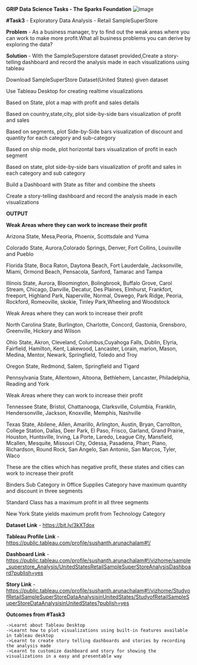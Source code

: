 **GRIP Data Science Tasks - The Sparks Foundation**   ![image](https://user-images.githubusercontent.com/60148115/118950930-81e74f00-b90f-11eb-9be8-aafbb41c5b60.png)

**#Task3**	- Exploratory Data Analysis - Retail SampleSuperStore

**Problem**   	- As a business manager, try to find out the weak areas where you can work to make more profit.What all business problems you can derive by exploring the data?

**Solution**  	- With the SampleSuperstore dataset provided,Create a story-telling dashboard and record the analysis made in each visualizations using tableau

Download SampleSuperStore Dataset(United States) given dataset

Use Tableau Desktop for creating realtime visualizations

Based on State, plot a map with profit and sales details 

Based on country,state,city, plot side-by-side bars visualization of profit and sales

Based on segments, plot Side-by-Side bars visualization of discount and quantity for each category and sub-category

Based on ship mode, plot horizontal bars visualization of profit in each segment

Based on state, plot side-by-side bars visualization of profit and sales in each category and sub category

Build a Dashboard with State as filter and combine the sheets 

Create a story-telling dashboard and record the analysis made in each visualizations 


**OUTPUT**
  
**Weak Areas where they can work to increase their profit**

Arizona State, Mesa,Peoria, Phoenix, Scottsdale and Yuma 

Colorado State, Aurora,Colorado Springs, Denver, Fort Collins, Louisville and Pueblo

Florida State, Boca Raton, Daytona Beach, Fort Lauderdale, Jacksonville, Miami, Ormond Beach, Pensacola, Sanford, Tamarac and Tampa

Illinois State, Aurora, Bloomington, Bolingbrook, Buffalo Grove, Carol Stream, Chicago, Danville, Decatur, Des Plaines, Elmhurst, Frankfort, freeport, Highland Park, Naperville, Normal, Oswego, Park Ridge, Peoria, Rockford, Romeoville, skokie, Tinley Park,Wheeling and Woodstock

Weak Areas where they can work to increase their profit

North Carolina State, Burlington, Charlotte, Concord, Gastonia, Grensboro, Greenville, Hickory and Wilson

Ohio State, Akron, Cleveland, Columbus,Cuyahoga Falls, Dublin, Elyria, Fairfield, Hamilton, Kent, Lakewood, Lancaster, Lorain, marion, Mason, Medina, Mentor, Newark, Springfield, Toledo and Troy

Oregon State, Redmond, Salem, Springfield and Tigard

Pennsylvania State, Allentown, Altoona, Bethlehem, Lancaster, Philadelphia, Reading and York

Weak Areas where they can work to increase their profit

Tennessee State, Bristol, Chattanooga, Clarksville, Columbia, Franklin, Hendersonville, Jackson, Knoxville, Memphis, Nashville

Texas State, Abilene, Allen, Amarillo, Arlington, Austin, Bryan, Carrollton, College Station, Dallas, Deer Park, El Paso, Frisco, Garland, Grand Prairie, Houston, Huntsville, Irving, La Porte, Laredo, League City, Mansfield, Mcallen, Mesquite, Missouri City, Odessa, Pasadena, Pharr, Piano, Richardson, Round Rock, San Angelo, San Antonio, San Marcos, Tyler, Waco

These are the cities which has negative profit, these states and cities can work to increase their profit 

Binders Sub Category in Office Supplies Category have maximum quantity and discount in three segments

Standard Class has a maximum profit in all three segments

New York State yields maximum profit from Technology Category

**Dataset Link**		- https://bit.ly/3kXTdox

**Tableau Profile Link**	- https://public.tableau.com/profile/sushanth.arunachalam#!/

**Dashboard Link**		-https://public.tableau.com/profile/sushanth.arunachalam#!/vizhome/sample_superstore_Analysis/UnitedStatesRetailSampleSuperStoreAnalysisDashboard?publish=yes

**Story Link**			-https://public.tableau.com/profile/sushanth.arunachalam#!/vizhome/StudyofRetailSampleSuperStoreDataAnalysisinUnitedStates/StudyofRetailSampleSuperStoreDataAnalysisinUnitedStates?publish=yes


**Outcomes from #Task3**

	->Learnt about Tableau Desktop 
	->Learnt how to plot visualizations using built-in features available in tableau desktop
	->Learnt to create story telling dashboards and stories by recording the analysis made
	->Learnt to customize dashboard and story for showing the visualizations in a easy and presentable way
